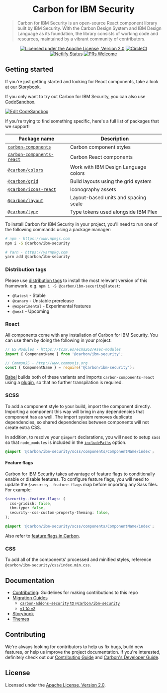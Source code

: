 <h1 align="center">Carbon for IBM Security</h1>

> Carbon for IBM Security is an open-source React component library built by IBM Security. With the Carbon Design System and IBM Design Language as its foundation, the library consists of working code and resources, maintained by a vibrant community of contributors.

<span align="center">

[![Licensed under the Apache License, Version 2.0](https://img.shields.io/badge/license-Apache--2.0-blue.svg)](LICENSE)
[![CircleCI](https://circleci.com/gh/carbon-design-system/ibm-security.svg?style=shield)](https://circleci.com/gh/carbon-design-system/ibm-security)
[![Netlify Status](https://api.netlify.com/api/v1/badges/a22469a3-45b0-47af-97a6-99771a66e93a/deploy-status)](https://app.netlify.com/sites/ibm-security/deploys)
[![PRs Welcome](https://img.shields.io/badge/PRs-welcome-brightgreen.svg)](.github/CONTRIBUTING.md)

</span>

## Getting started

If you're just getting started and looking for React components, take a look at [our Storybook](https://ibm-security.carbondesignsystem.com).

If you only want to try out Carbon for IBM Security, you can also use
[CodeSandbox](https://codesandbox.io/s/github/carbon-design-system/ibm-security/tree/dev/examples/codesandbox).

[![Edit CodeSandbox](https://codesandbox.io/static/img/play-codesandbox.svg)](https://codesandbox.io/s/github/carbon-design-system/ibm-security/tree/dev/examples/codesandbox)

If you're trying to find something specific, here's a full list of packages that we support!

| Package name                                                                                           | Description                          |
| ------------------------------------------------------------------------------------------------------ | ------------------------------------ |
| [`carbon-components`](https://github.com/carbon-design-system/carbon/tree/main/packages/components)    | Carbon component styles              |
| [`carbon-components-react`](https://github.com/carbon-design-system/carbon/tree/main/packages/react)   | Carbon React components              |
| [`@carbon/colors`](https://github.com/carbon-design-system/carbon/tree/main/packages/colors)           | Work with IBM Design Language colors |
| [`@carbon/grid`](https://github.com/carbon-design-system/carbon/tree/main/packages/grid)               | Build layouts using the grid system  |
| [`@carbon/icons-react`](https://github.com/carbon-design-system/carbon/tree/main/packages/icons-react) | Iconography assets                   |
| [`@carbon/layout`](https://github.com/carbon-design-system/carbon/tree/main/packages/layout)           | Layout-based units and spacing scale |
| [`@carbon/type`](https://github.com/carbon-design-system/carbon/tree/main/packages/type)               | Type tokens used alongside IBM Plex  |

To install Carbon for IBM Security in your project, you'll need to run one of the following commands using a package manager:

```bash
# npm - https://www.npmjs.com
npm i -S @carbon/ibm-security

# Yarn - https://yarnpkg.com
yarn add @carbon/ibm-security
```

### Distribution tags

Please use [distribution tags](https://docs.npmjs.com/cli/dist-tag) to install the most relevant version of this framework. e.g. `npm i -S @carbon/ibm-security@latest`:

- `@latest` - Stable
- `@canary` - Unstable prerelease
- `@experimental` - Experimental features
- `@next` - Upcoming

### React

All components come with any installation of Carbon for IBM Security. You can use them by doing the following in your project:

```js
// ES Modules - https://tc39.es/ecma262/#sec-modules
import { ComponentName } from '@carbon/ibm-security';

// CommonJS - http://www.commonjs.org
const { ComponentName } = require('@carbon/ibm-security');
```

[Babel](https://babeljs.io) builds both of these variants and imports `carbon-components-react` using a [plugin](https://github.com/carbon-design-system/ibm-security/blob/master/babel/carbon-imports.babel-plugin.js), so that no further transpilation is required.

### SCSS

To add a component style to your build, import the component directly. Importing a component this way will bring in any dependencies that component has as well. The import system removes duplicate dependencies, so shared dependencies between components will not create extra CSS.

In addition, to resolve your `@import` declarations, you will need to setup `sass` so that `node_modules` is included in the [`includePaths`](https://github.com/sass/node-sass#includepaths) option.

```scss
@import '@carbon/ibm-security/scss/components/ComponentName/index';
```

#### Feature flags

Carbon for IBM Security takes advantage of feature flags to conditionally enable or disable features. To configure feature flags, you will need to update the `$security--feature-flags` map before importing any Sass files. For example:

```scss
$security--feature-flags: (
  css-gridish: false,
  ibm-type: false,
  security--css-custom-property-theming: false,
);

@import '@carbon/ibm-security/scss/components/ComponentName/index';
```

Also refer to [feature flags in Carbon](https://github.com/carbon-design-system/carbon/blob/main/packages/components/src/globals/scss/_feature-flags.scss).

### CSS

To add all of the components' processed and minified styles, reference `@carbon/ibm-security/css/index.min.css`.

## Documentation

- [Contributing](.github/CONTRIBUTING.md): Guidelines for making contributions to this repo
- [Migration Guides](docs/migration)
  - [`carbon-addons-security` to `@carbon/ibm-security`](docs/migration/carbon-for-ibm-security/README.md)
  - [`v1` to `v2`](docs/migration/2.x/README.md)
- [Storybook](docs/storybook.md)
- [Themes](docs/themes)

## Contributing

We're always looking for contributors to help us fix bugs, build new features, or help us improve the project documentation. If you're interested, definitely check out our [Contributing Guide](/.github/CONTRIBUTING.md) and [Carbon's Developer Guide](https://github.com/carbon-design-system/carbon/tree/main/docs/developer-handbook.md).

## License

Licensed under the [Apache License, Version 2.0](./LICENSE).
